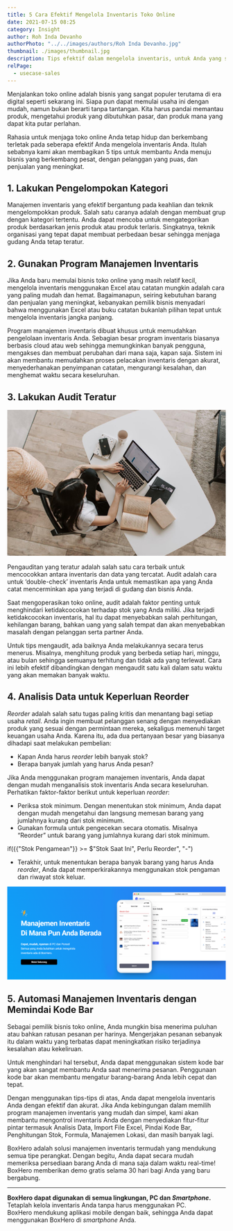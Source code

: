 ```yaml
---
title: 5 Cara Efektif Mengelola Inventaris Toko Online
date: 2021-07-15 08:25
category: Insight
author: Roh Inda Devanho
authorPhoto: "../../images/authors/Roh Inda Devanho.jpg"
thumbnail: ./images/thumbnail.jpg
description: Tips efektif dalam mengelola inventaris, untuk Anda yang sedang menjalankan toko online.
relPage:
  - usecase-sales
---
```


Menjalankan toko online adalah bisnis yang sangat populer terutama di era digital seperti sekarang ini. Siapa pun dapat memulai usaha ini dengan mudah, namun bukan berarti tanpa tantangan. Kita harus pandai memantau produk, mengetahui produk yang dibutuhkan pasar, dan produk mana yang dapat kita putar perlahan.

Rahasia untuk menjaga toko online Anda tetap hidup dan berkembang terletak pada seberapa efektif Anda mengelola inventaris Anda. Itulah sebabnya kami akan membagikan 5 tips untuk membantu Anda menuju bisnis yang berkembang pesat, dengan pelanggan yang puas, dan penjualan yang meningkat.

## 1. Lakukan Pengelompokan Kategori

Manajemen inventaris yang efektif bergantung pada keahlian dan teknik mengelompokkan produk. Salah satu caranya adalah dengan membuat grup dengan kategori tertentu. Anda dapat mencoba untuk mengategorikan produk berdasarkan jenis produk atau produk terlaris. Singkatnya, teknik organisasi yang tepat dapat membuat perbedaan besar sehingga menjaga gudang Anda tetap teratur.

## 2. Gunakan Program Manajemen Inventaris

Jika Anda baru memulai bisnis toko online yang masih relatif kecil, mengelola inventaris menggunakan Excel atau catatan mungkin adalah cara yang paling mudah dan hemat. Bagaimanapun, seiring kebutuhan barang dan penjualan yang meningkat, kebanyakan pemilik bisnis menyadari bahwa menggunakan Excel atau buku catatan bukanlah pilihan tepat untuk mengelola inventaris jangka panjang.

<internal-link to="/">Program manajemen inventaris</internal-link> dibuat khusus untuk memudahkan pengelolaan inventaris Anda. Sebagian besar program inventaris biasanya berbasis cloud atau web sehingga memungkinkan banyak pengguna, mengakses dan membuat perubahan dari mana saja, kapan saja. Sistem ini akan membantu memudahkan proses pelacakan inventaris dengan akurat, menyederhanakan penyimpanan catatan, mengurangi kesalahan, dan menghemat waktu secara keseluruhan.

## 3. Lakukan Audit Teratur

![Audit data inventaris](./images/1.jpg)

Pengauditan yang teratur adalah salah satu cara terbaik untuk mencocokkan antara inventaris dan data yang tercatat. Audit adalah cara untuk ‘double-check’ inventaris Anda untuk memastikan apa yang Anda catat mencerminkan apa yang terjadi di gudang dan bisnis Anda.

Saat mengoperasikan toko online, audit adalah faktor penting untuk menghindari ketidakcocokan terhadap stok yang Anda miliki. Jika terjadi ketidakcocokan inventaris, hal itu dapat menyebabkan salah perhitungan, kehilangan barang, bahkan uang yang salah tempat dan akan menyebabkan masalah dengan pelanggan serta partner Anda.

Untuk tips mengaudit, ada baiknya Anda melakukannya secara terus menerus. Misalnya, menghitung produk yang berbeda setiap hari, minggu, atau bulan sehingga semuanya terhitung dan tidak ada yang terlewat. Cara ini lebih efektif dibandingkan dengan mengaudit satu kali dalam satu waktu yang akan memakan banyak waktu.

## 4. Analisis Data untuk Keperluan Reorder

*Reorder* adalah salah satu tugas paling kritis dan menantang bagi setiap usaha *retail*. Anda ingin membuat pelanggan senang dengan menyediakan produk yang sesuai dengan permintaan mereka, sekaligus memenuhi target keuangan usaha Anda. Karena itu, ada dua pertanyaan besar yang biasanya dihadapi saat melakukan pembelian:

- Kapan Anda harus *reorder* lebih banyak stok?
- Berapa banyak jumlah yang harus Anda pesan?

Jika Anda menggunakan <internal-link to="/">program manajemen inventaris</internal-link>, Anda dapat dengan mudah menganalisis stok inventaris Anda secara keseluruhan. Perhatikan faktor-faktor berikut untuk keperluan *reorder*:

- Periksa stok minimum. Dengan menentukan stok minimum, Anda dapat dengan mudah mengetahui dan langsung memesan barang yang jumlahnya kurang dari stok minimum.
- Gunakan formula untuk pengecekan secara otomatis. Misalnya “Reorder” untuk barang yang jumlahnya kurang dari stok minimum.

<tip-box>

if({{"Stok Pengamean"}} >= $"Stok Saat Ini", Perlu Reorder", "-")

</tip-box>

- Terakhir, untuk menentukan berapa banyak barang yang harus Anda *reorder*, Anda dapat memperkirakannya menggunakan stok pengaman dan riwayat stok keluar.

![Boxhero](./images/2.png)

## 5. Automasi Manajemen Inventaris dengan Memindai Kode Bar

Sebagai pemilik bisnis toko online, Anda mungkin bisa menerima puluhan atau bahkan ratusan pesanan per harinya. Mengerjakan pesanan sebanyak itu dalam waktu yang terbatas dapat meningkatkan risiko terjadinya kesalahan atau kekeliruan.

Untuk menghindari hal tersebut, Anda dapat menggunakan sistem kode bar yang akan sangat membantu Anda saat menerima pesanan. Penggunaan kode bar akan membantu mengatur barang-barang Anda lebih cepat dan tepat.

Dengan menggunakan tips-tips di atas, Anda dapat mengelola inventaris Anda dengan efektif dan akurat. Jika Anda kebingungan dalam memilih program manajemen inventaris yang mudah dan simpel, kami akan membantu mengontrol inventaris Anda dengan menyediakan fitur-fitur pintar termasuk Analisis Data, Import File Excel, Pindai Kode Bar, Penghitungan Stok, Formula, Manajemen Lokasi, dan masih banyak lagi.

<internal-link to="/">BoxHero</internal-link> adalah solusi manajemen inventaris termudah yang mendukung semua tipe perangkat. Dengan begitu, Anda dapat secara mudah memeriksa persediaan barang Anda di mana saja dalam waktu real-time! BoxHero memberikan demo gratis selama 30 hari bagi Anda yang baru bergabung.

---

<tip-box>

**BoxHero dapat digunakan di semua lingkungan, PC dan *Smartphone*.**<br/>
Tetaplah kelola inventaris Anda tanpa harus menggunakan PC.<br/>
BoxHero mendukung aplikasi mobile dengan baik, sehingga Anda dapat menggunakan BoxHero di *smartphone* Anda.

</tip-box>
